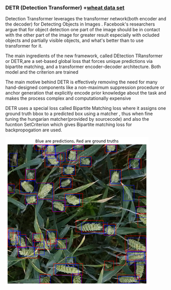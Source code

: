 ### DETR (Detection Transformer) +[wheat data set](https://www.kaggle.com/c/global-wheat-detection)

Detection Transformer leverages the transformer network(both encoder and the decoder) for Detecting Objects in Images . Facebook's researchers argue that for object detection one part of the image should be in contact with the other part of the image for greater result especially with ocluded objects and partially visible objects, and what's better than to use transformer for it. 

The main ingredients of the new framework, called DEtection TRansformer or DETR,are a set-based global loss that forces unique predictions via bipartite matching, and a transformer encoder-decoder architecture. Both model and the criterion are trained

The main motive behind DETR is effectively removing the need for many hand-designed components like a non-maximum suppression procedure or anchor generation that explicitly encode prior knowledge about the task and makes the process complex and computationally expensive
   

DETR uses a special loss called Bipartite Matching loss where it assigns one ground truth bbox to a predicted box using a matcher , thus when fine tuning the hungarian matcher(provided by sourcecode) and also the fucntion SetCriterion which gives Bipartite matching loss for backpropogation are used.  

![output](./wheat.png)
